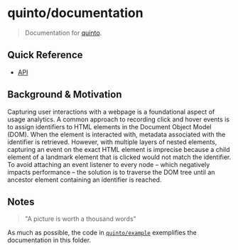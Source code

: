 # quinto/documentation

> Documentation for [quinto](../).

## Quick Reference

- [API](api.md)

## Background & Motivation

Capturing user interactions with a webpage is a foundational aspect of usage analytics. A common approach to recording click and hover events is to assign identifiers to HTML elements in the Document Object Model (DOM). When the element is interacted with, metadata associated with the identifier is retrieved. However, with multiple layers of nested elements, capturing an event on the exact HTML element is imprecise because a child element of a landmark element that is clicked would not match the identifier. To avoid attaching an event listener to every node – which negatively impacts performance – the solution is to traverse the DOM tree until an ancestor element containing an identifier is reached.

## Notes

> "A picture is worth a thousand words"

As much as possible, the code in [`quinto/example`](../example) exemplifies the documentation in this folder.
